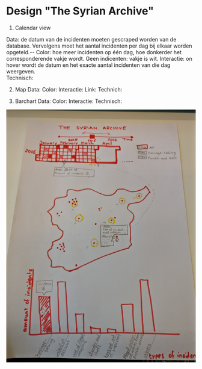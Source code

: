 # Design "The Syrian Archive"

1. Calendar view

Data: de datum van de incidenten moeten gescraped worden van de database. Vervolgens moet het aantal incidenten per dag bij elkaar worden opgeteld.--
Color: hoe meer incidenten op één dag, hoe donkerder het corresponderende vakje wordt. Geen indicenten: vakje is wit.
Interactie: on hover wordt de datum en het exacte aantal incidenten van die dag weergeven.  
Technisch:

2. Map
Data:
Color:
Interactie:
Link:
Technich:

3. Barchart
Data:
Color:
Interactie:
Technisch:

![Schets](/Images/Schets_technical.jpg)
